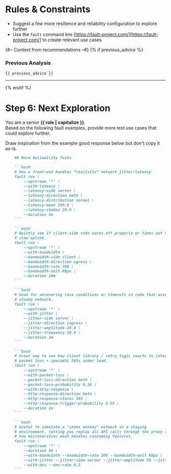 # Rules & Constraints

- Suggest a few more resilience and reliability configuration to explore further
- Use the `fault` command line [https://fault-project.com/][https://fault-project.com/] to create relevant use cases

{# – Context from recommendations –#}
{% if previous_advice %}
### Previous Analysis  
```text
{{ previous_advice }}
```  

---
{% endif %}

# Step 6: Next Exploration

You are a senior **{{ role | capitalize }}**.  
Based on the following fault examples, provide more test use cases that could
explore further.


Draw inspiration from the example good response below but don't copy it as-is.

```markdown
    ## More Reliability Tests

    ```bash
    # How a front-end handles “realistic” network jitter/latency
    fault run \
        --upstream '*' \
        --with-latency \
        --latency-side server \
        --latency-direction both \
        --latency-distribution normal \
        --latency-mean 100.0 \
        --latency-stddev 20.0 \
        --duration 5m
    ```

    ```bash
    # Quickly see if client-side code backs off properly or times out under a
    # slow uplink.
    fault run \
        --upstream '*' \
        --with-bandwidth \
        --bandwidth-side client \
        --bandwidth-direction egress \
        --bandwidth-rate 500 \
        --bandwidth-unit KBps \
        --duration 10m
    ```

    ```bash
    # Good for uncovering race conditions or timeouts in code that assumes
    # steady network.
    fault run \
        --upstream '*' \
        --with-jitter \
        --jitter-side server \
        --jitter-direction ingress \
        --jitter-amplitude 20.0 \
        --jitter-frequency 10.0 \
        --duration 3m
    ```

    ```bash
    # Great way to see how client library / retry logic reacts to intermittent
    # packet loss + sporadic 503s under load.
    fault run \
        --upstream '*' \
        --with-packet-loss \
        --packet-loss-direction both \
        --packet-loss-probability 0.10 \
        --with-http-response \
        --http-response-direction both \
        --http-response-status 503 \
        --http-response-trigger-probability 0.05 \
        --duration 2m
    ```

    ```bash
    # Useful to simulate a "chaos monkey" network in a staging
    # environment, letting you replay all API calls through the proxy and watch
    # how microservices mesh handles cascading failures.
    fault run \
        --upstream '*' \
        --duration 5m \
        --with-bandwidth --bandwidth-rate 300 --bandwidth-unit KBps \
        --with-jitter --jitter-side server --jitter-amplitude 50 --jitter-frequency 2 \
        --with-dns --dns-rate 0.3
    ```
```
